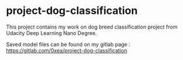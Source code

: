 # project-dog-classification
This project contains my work on dog breed classification project from Udacity Deep Learning Nano Degree.

Saved model files can be found on my gitlab page : https://gitlab.com/0xea/project-dog-classification
